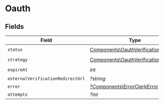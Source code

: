 # Oauth


## Fields

| Field                                                                                        | Type                                                                                         | Required                                                                                     | Description                                                                                  |
| -------------------------------------------------------------------------------------------- | -------------------------------------------------------------------------------------------- | -------------------------------------------------------------------------------------------- | -------------------------------------------------------------------------------------------- |
| `status`                                                                                     | [Components\OauthVerificationStatus](../../Models/Components/OauthVerificationStatus.md)     | :heavy_check_mark:                                                                           | N/A                                                                                          |
| `strategy`                                                                                   | [Components\OauthVerificationStrategy](../../Models/Components/OauthVerificationStrategy.md) | :heavy_check_mark:                                                                           | N/A                                                                                          |
| `expireAt`                                                                                   | *int*                                                                                        | :heavy_check_mark:                                                                           | N/A                                                                                          |
| `externalVerificationRedirectUrl`                                                            | *?string*                                                                                    | :heavy_minus_sign:                                                                           | N/A                                                                                          |
| `error`                                                                                      | [?Components\ErrorClerkError](../../Models/Components/Error.md)                              | :heavy_minus_sign:                                                                           | N/A                                                                                          |
| `attempts`                                                                                   | *?int*                                                                                       | :heavy_minus_sign:                                                                           | N/A                                                                                          |